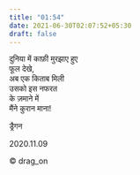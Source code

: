 ```yaml
---
title: "01:54"
date: 2021-06-30T02:07:52+05:30
draft: false
---
```


दुनिया में काफ़ी मुरझाए हुए  
फूल देखे,  
अब एक किताब मिली  
उसको इस नफरत  
के ज़माने में  
मैंने कुरान माना!  

ड्रैगन  

2020.11.09  

© drag_on